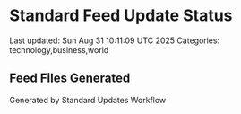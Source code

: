 # Standard Feed Update Status
Last updated: Sun Aug 31 10:11:09 UTC 2025
Categories: technology,business,world

## Feed Files Generated

Generated by Standard Updates Workflow
